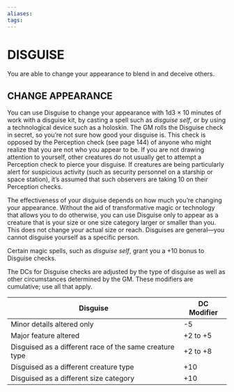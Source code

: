 ```yaml
---
aliases: 
tags: 
---
```

#  DISGUISE
You are able to change your appearance to blend in and deceive others.

## CHANGE APPEARANCE

You can use Disguise to change your appearance with 1d3 × 10 minutes of work with a disguise kit, by casting a spell such as _disguise self_, or by using a technological device such as a holoskin. The GM rolls the Disguise check in secret, so you’re not sure how good your disguise is. This check is opposed by the Perception check (see page 144) of anyone who might realize that you are not who you appear to be. If you are not drawing attention to yourself, other creatures do not usually get to attempt a Perception check to pierce your disguise. If creatures are being particularly alert for suspicious activity (such as security personnel on a starship or space station), it’s assumed that such observers are taking 10 on their Perception checks.  
  
The effectiveness of your disguise depends on how much you’re changing your appearance. Without the aid of transformative magic or technology that allows you to do otherwise, you can use Disguise only to appear as a creature that is your size or one size category larger or smaller than you. This does not change your actual size or reach. Disguises are general—you cannot disguise yourself as a specific person.  
  
Certain magic spells, such as _disguise self_, grant you a +10 bonus to Disguise checks.  
  
The DCs for Disguise checks are adjusted by the type of disguise as well as other circumstances determined by the GM. These modifiers are cumulative; use all that apply.

| Disguise                                                | DC Modifier |
| ------------------------------------------------------- | ----------- |
| Minor details altered only                              | -5          |
| Major feature altered                                   | +2 to +5    |
| Disguised as a different race of the same creature type | +2 to +8    |
| Disguised as a different creature type                  | +10         |
| Disguised as a different size category                  | +10         | 
